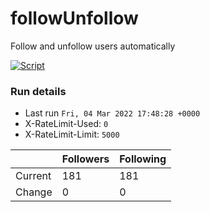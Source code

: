 # followUnfollow
Follow and unfollow users automatically

[![Script](https://github.com/DennisRono/followUnfollow/actions/workflows/main.yml/badge.svg)](https://github.com/DennisRono/followUnfollow/actions/workflows/main.yml)
### Run details
- Last run `Fri, 04 Mar 2022 17:48:28 +0000`
- X-RateLimit-Used: `0`
- X-RateLimit-Limit: `5000`

|  | Followers | Following |
| - | --------- | --------- |
| Current | 181 | 181 |
| Change | 0 | 0|
